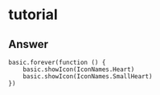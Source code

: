 # tutorial
## Answer

```blocks
basic.forever(function () {
    basic.showIcon(IconNames.Heart)
    basic.showIcon(IconNames.SmallHeart)
})
```